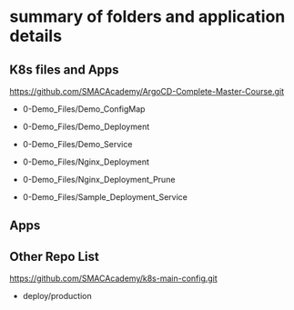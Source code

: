 # summary of folders and application details


## K8s files and Apps 

https://github.com/SMACAcademy/ArgoCD-Complete-Master-Course.git

- 0-Demo_Files/Demo_ConfigMap
- 0-Demo_Files/Demo_Deployment
- 0-Demo_Files/Demo_Service



- 0-Demo_Files/Nginx_Deployment
- 0-Demo_Files/Nginx_Deployment_Prune
- 0-Demo_Files/Sample_Deployment_Service


## Apps


## Other Repo List

https://github.com/SMACAcademy/k8s-main-config.git

- deploy/production